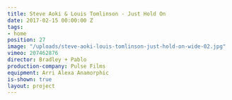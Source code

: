```yaml
---
title: Steve Aoki & Louis Tomlinson - Just Hold On
date: 2017-02-15 00:00:00 Z
tags:
- home
position: 27
image: "/uploads/steve-aoki-louis-tomlinson-just-hold-on-wide-02.jpg"
vimeo: 207462876
director: Bradley + Pablo
production-company: Pulse Films
equipment: Arri Alexa Anamorphic
is-shown: true
layout: project
---
```


